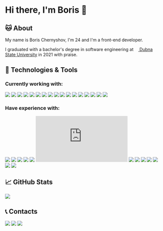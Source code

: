 # Hi there, I'm Boris 👋

## 🐱 About

My name is Boris Chernyshov, I'm 24 and I'm a front-end developer.

I graduated with a bachelor's degree in software engineering at [<img src="https://uni-dubna.ru/favicon.png" width="12" height="12"> Dubna State University](https://uni-dubna.ru/) in 2021 with praise.
## 🔧 Technologies & Tools

### Currently working with:
![](https://img.shields.io/badge/React-Hooks%20|%20HOC-00ADD8?logo=react)
![](https://img.shields.io/badge/Redux-Redux_Toolkit-593D88?logo=redux)
![](https://img.shields.io/badge/React_Router-CA4245?style=flat&logo=react-router&logoColor=white)
![](https://img.shields.io/badge/Gatsby-663399?style=flat&logo=gatsby&logoColor=white)
![](https://img.shields.io/badge/NextJS-bf009f?style=flat)
![](https://img.shields.io/badge/SingleSPA-0013bf?style=flat)
![](https://img.shields.io/badge/Material--UI-0081CB?logo=material-ui)
![](https://img.shields.io/badge/TypeScript-4^-3178C6?style=flat&logo=typescript)
![](https://img.shields.io/badge/SASS-CC6699?style=flat&logo=sass&logoColor=white)
![](https://img.shields.io/badge/ECMAScript-6^-F7DF1E?style=flat&logo=javascript)
![](https://img.shields.io/badge/Docker-2496ED?style=flat&logo=docker&logoColor=white)
![](https://img.shields.io/badge/Docker--Compose-2496ED?style=flat&logo=docker&logoColor=white)
![](https://img.shields.io/badge/GitLab%20CI-330F63?style=flat&logo=gitlab&logoColor=white)
![](https://img.shields.io/badge/GitHub%20Actions-100000?style=flat&logo=github&logoColor=white)
![](https://img.shields.io/badge/Shell_Script-121011?style=flat&logo=gnu-bash&logoColor=white)
![](https://badges.aleen42.com/src/eslint.svg)
![](https://badges.aleen42.com/src/jest_1.svg)
### Have experience with:

![](https://img.shields.io/badge/MySQL-336791?style=flat&logo=mysql&logoColor=white)
![](https://img.shields.io/badge/SQLite-336791?style=flat&logo=sqlite&logoColor=white)
![](https://img.shields.io/badge/Bootstrap-4^-563D7C?logo=bootstrap)
![](https://img.shields.io/badge/.NET-Core%20|%20Framework-512BD4?style=flat&logo=.net)
![](https://img.shields.io/badge/C%23-7^-239120?style=flat&logo=C-Sharp)
![](https://img.shields.io/badge/NodeJS-14^-239120?style=flat&logo=node.js)
![](https://img.shields.io/badge/ExpressJS-F7DF1E?style=flat)
![](https://img.shields.io/badge/HTML-5-fa4700?style=flat&logo=html5)
![](https://img.shields.io/badge/CSS-3-003efa?style=flat&logo=css3)
![](https://img.shields.io/badge/Python-3^-3776AB?style=flat&logo=python)
![](https://badges.aleen42.com/src/webpack.svg)
![](https://badges.aleen42.com/src/photoshop.svg)
![](https://badges.aleen42.com/src/illustrator.svg)

## 📈 GitHub Stats

<a href="https://github.com/fvrrrn/fvrrrn">
  <img align="center" src="https://github-readme-stats.vercel.app/api/top-langs/?username=fvrrrn&hide=html&title_color=ffffff" />
</a>

## 📞 Contacts
[![](https://img.shields.io/badge/send%20message-2CA5E0?style=for-the-badge&logo=telegram&logoColor=white)](https://t.me/fvrrrn)
[![](https://img.shields.io/badge/write%20e--mail-D14836?style=for-the-badge&logo=gmail&logoColor=white)](mailto:boris.chernystrand@gmail.com)
[![](https://img.shields.io/badge/LinkedIn-0077B5?style=for-the-badge&logo=linkedin&logoColor=white)](https://www.linkedin.com/in/fvrn)

